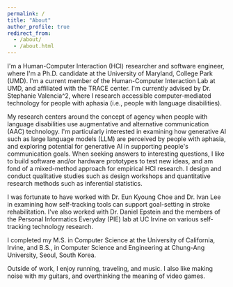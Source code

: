 ```yaml
---
permalink: /
title: "About"
author_profile: true
redirect_from: 
  - /about/
  - /about.html
---
```


I'm a Human-Computer Interaction (HCI) researcher and software engineer, where I'm a Ph.D. candidate at the University of Maryland, College Park (UMD). I'm a current member of the Human-Computer Interaction Lab at UMD, and affiliated with the TRACE center. I'm currently advised by Dr. Stephanie Valencia^2, where I research accessible computer-mediated technology for people with aphasia (i.e., people with language disabilities).

My research centers around the concept of agency when people with language disabilities use augmentative and alternative communication (AAC) technology. I'm particularly interested in examining how generative AI such as large language models (LLM) are perceived by people with aphasia, and exploring potential for generative AI in supporting people's communication goals. When seeking answers to interesting questions, I like to build software and/or hardware prototypes to test new ideas, and am fond of a mixed-method approach for empirical HCI research. I design and conduct qualitative studies such as design workshops and quantitative research methods such as inferential statistics.

I was fortunate to have worked with Dr. Eun Kyoung Choe and Dr. Ivan Lee in examining how self-tracking tools can support goal-setting in stroke rehabilitation. I've also worked with Dr. Daniel Epstein and the members of the Personal Informatics Everyday (PIE) lab at UC Irvine on various self-tracking technology research.

I completed my M.S. in Computer Science at the University of California, Irvine, and B.S., in Computer Science and Engineering at Chung-Ang University, Seoul, South Korea.

Outside of work, I enjoy running, traveling, and music. I also like making noise with my guitars, and overthinking the meaning of video games.
